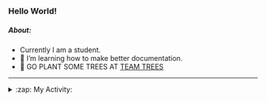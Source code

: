 ### Hello World!

##### About:
- Currently I am a student.
- 🌱 I’m learning how to make better documentation.
- 🌱 GO PLANT SOME TREES AT [TEAM TREES](https://teamtrees.org/)

---
<details>
  <summary>:zap: My Activity:</summary>
  
<!--START_SECTION:waka-->
![Code Time](http://img.shields.io/badge/Code%20Time-1%2C157%20hrs%2047%20mins-blue)

**I'm a Night 🦉** 

```text
🌞 Morning                1852 commits        ███░░░░░░░░░░░░░░░░░░░░░░   10.02 % 
🌆 Daytime                6291 commits        █████████░░░░░░░░░░░░░░░░   34.04 % 
🌃 Evening                5270 commits        ███████░░░░░░░░░░░░░░░░░░   28.52 % 
🌙 Night                  5066 commits        ███████░░░░░░░░░░░░░░░░░░   27.41 % 
```
📅 **I'm Most Productive on Wednesday** 

```text
Monday                   2632 commits        ████░░░░░░░░░░░░░░░░░░░░░   14.24 % 
Tuesday                  2521 commits        ███░░░░░░░░░░░░░░░░░░░░░░   13.64 % 
Wednesday                4310 commits        ██████░░░░░░░░░░░░░░░░░░░   23.32 % 
Thursday                 2379 commits        ███░░░░░░░░░░░░░░░░░░░░░░   12.87 % 
Friday                   1883 commits        ███░░░░░░░░░░░░░░░░░░░░░░   10.19 % 
Saturday                 1623 commits        ██░░░░░░░░░░░░░░░░░░░░░░░   08.78 % 
Sunday                   3131 commits        ████░░░░░░░░░░░░░░░░░░░░░   16.94 % 
```


📊 **This Week I Spent My Time On** 

```text
🔥 Editors: 
VS Code                  2 hrs 38 mins       █████████████████████████   100.00 % 

🐱‍💻 Projects: 
praise                   2 hrs 37 mins       █████████████████████████   99.13 % 
CSF31                    1 min               ░░░░░░░░░░░░░░░░░░░░░░░░░   00.76 % 
giveth-dapps-v2          0 secs              ░░░░░░░░░░░░░░░░░░░░░░░░░   00.11 % 
```


 Last Updated on 10/08/2023 07:11:16 UTC
<!--END_SECTION:waka-->
</details>
